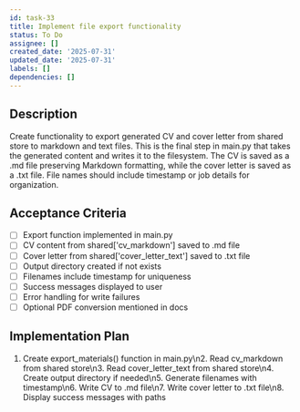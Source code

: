 ```yaml
---
id: task-33
title: Implement file export functionality
status: To Do
assignee: []
created_date: '2025-07-31'
updated_date: '2025-07-31'
labels: []
dependencies: []
---
```


## Description

Create functionality to export generated CV and cover letter from shared store to markdown and text files. This is the final step in main.py that takes the generated content and writes it to the filesystem. The CV is saved as a .md file preserving Markdown formatting, while the cover letter is saved as a .txt file. File names should include timestamp or job details for organization.
## Acceptance Criteria

- [ ] Export function implemented in main.py
- [ ] CV content from shared['cv_markdown'] saved to .md file
- [ ] Cover letter from shared['cover_letter_text'] saved to .txt file
- [ ] Output directory created if not exists
- [ ] Filenames include timestamp for uniqueness
- [ ] Success messages displayed to user
- [ ] Error handling for write failures
- [ ] Optional PDF conversion mentioned in docs

## Implementation Plan

1. Create export_materials() function in main.py\n2. Read cv_markdown from shared store\n3. Read cover_letter_text from shared store\n4. Create output directory if needed\n5. Generate filenames with timestamp\n6. Write CV to .md file\n7. Write cover letter to .txt file\n8. Display success messages with paths
